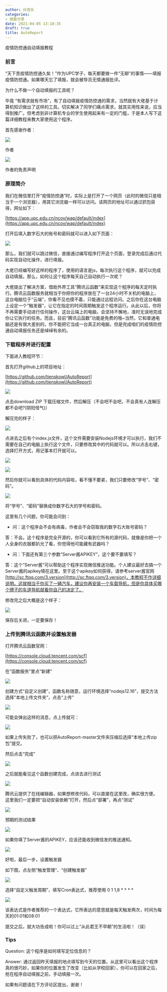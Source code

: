 ```yaml
---
author: 孙百乐
categories:
- 技能分享
date: 2021-04-05 13:18:35
draft: true
title: AutoReport
---
```


疫情防控通自动填报教程

### 前言

“天下苦疫情防控通久矣！”作为UPC学子，每天都要做一件“无聊”的事情——填报疫情防控通。如果哪天忘了填报，就会被导员无情通报批评。  

为什么不做一个自动填报的工具呢？  

毕竟 “有需求就有市场”，有了自动填报疫情防控通的需求，当然就有大佬基于计算机知识做出了这样的工具。切实解决了同学们痛点需求，就其实用性来说，应当得到推广。但考虑到非计算机专业的学生使用起来有一定的门槛，于是本人写下这篇详细教程来教大家使用这个程序。

首先感谢作者：

![](https://cdn.jsdelivr.net/gh/leyouBaloy/mypic/wp-content/uploads//2021/04/image.png)

作者

![](https://cdn.jsdelivr.net/gh/leyouBaloy/mypic/wp-content/uploads//2021/04/image-1.png)

作者的免责声明

### 原理简介

我们在微信里打开“疫情防控通”时，实际上是打开了一个网页（此时的微信只是相当于一个浏览器），用其它浏览器一样可以访问。该网页的地址可以通过抓包获得，网址如下：

[https://app.upc.edu.cn/ncov/wap/default/index](https://app.upc.edu.cn/ncov/wap/default/index)

打开后填入数字石大的账号和密码就可以进入如下页面：

![](https://cdn.jsdelivr.net/gh/leyouBaloy/mypic/wp-content/uploads//2021/04/image-2-1-1024x895.png)

那么，我们就可以跳过微信，直接通过编写程序打开这个页面，登录完成后通过代码实现自动化操作，进行填报。

大佬已经编写好这样的程序了，使用的语言是js，每次执行这个程序，就可以完成自动填报。那么，如何让这个程序每天自己自动执行一次呢？

大佬提出了解决方案，借助外界工具“腾讯云函数”来实现这个程序的每天定时执行。腾讯云函数服务就相当于你把你的程序放在了一台24小时不关机的电脑上，这台电脑位于“云端”，你看不见也摸不着，只能通过远程访问。之后你在这台电脑上设定一个“触发器”，让它在指定的时间周期触发这个程序运行。从此以后，你将不再需要手动进行任何操作，这台云端上的电脑，会坚持不懈地，准时无误地完成你让它执行的任务。而且，目前“腾讯云函数”功能是免费的哦~当然，它和普通电脑还是有很大差别的，你不能把它当成一台真正的电脑，但是完成咱们的疫情防控通自动填报任务还是绰绰有余的。

### 下载程序并进行配置

下面进入教程环节：

首先打开github上的项目地址：

[https://github.com/tienskowl/AutoReport](https://github.com/tienskowl/AutoReport)

![](https://cdn.jsdelivr.net/gh/leyouBaloy/mypic/wp-content/uploads//2021/04/image-3-1024x446.png)

点击download ZIP 下载压缩文件，然后解压（不会吧不会吧，不会真有人连解压都不会吧?(阴阳怪气)）

解压完的样子：

![](https://cdn.jsdelivr.net/gh/leyouBaloy/mypic/wp-content/uploads//2021/04/image-6.png)

点进去之后有个index.js文件，这个文件需要安装Nodejs环境才可以执行，我们不需要在自己的电脑上执行这个文件，只要修改其中的代码就可以。所以点击右键，选择打开方式，用记事本打开就可以。

![](https://cdn.jsdelivr.net/gh/leyouBaloy/mypic/wp-content/uploads//2021/04/image-7.png)

![](https://cdn.jsdelivr.net/gh/leyouBaloy/mypic/wp-content/uploads//2021/04/image-8-1.png)

然后你就可以看到具体的代码内容啦，看不懂不要紧，我们只要修改“学号”、“密码”。

![](https://cdn.jsdelivr.net/gh/leyouBaloy/mypic/wp-content/uploads//2021/04/image-9-944x1024.png)

将“学号”、“密码”替换成你数字石大的学号和密码。

这里有几个问题，你可能会问到：

*   问：这个程序会不会有病毒，作者会不会窃取我的数字石大账号密码？

答：不会。这个程序是完全开源的，你可以看到它所有的源代码，就像是你把一个人全身的衣服都扒光了看，你觉得他可能藏有武器吗？

*   问：下面还有第三个参数“Server酱APIKEY”，这个要不要填写？

答：这个“Server酱”可以帮助这个程序实现微信推送功能。个人建议最好去搞一个Server酱的apikey填在这里。至于这个apikey如何获得，请参考server酱官网 [http://sc.ftqq.com/3.version](http://sc.ftqq.com/3.version)，本教程不作详细说明。这就相当于你买了一辆汽车，建议你再安装一个车载导航，但是你具体买哪个牌子的车道导航就看你自己的决定了。

修改完之后大概是这个样子：

![](https://cdn.jsdelivr.net/gh/leyouBaloy/mypic/wp-content/uploads//2021/04/image-11-1.png)

保存后关闭，一定要保存！

### 上传到腾讯云函数并设置触发器

打开腾讯云函数官网：

[https://console.cloud.tencent.com/scf](https://console.cloud.tencent.com/scf)

在“函数服务”里点“新建”

![](https://cdn.jsdelivr.net/gh/leyouBaloy/mypic/wp-content/uploads//2021/04/image-13-1.png)

创建方式“自定义创建”，函数名称随意，运行环境选择“nodejs12.16”，提交方法选择“本地上传文件夹”，点击“上传”

![](https://cdn.jsdelivr.net/gh/leyouBaloy/mypic/wp-content/uploads//2021/04/image-14-1-914x1024.png)

可能会弹出这样的消息，点上传就可：

![](https://cdn.jsdelivr.net/gh/leyouBaloy/mypic/wp-content/uploads//2021/04/image-15.png)

如果上传失败了，也可以把AutoReport-master文件夹压缩后选择“本地上传zip包”提交。

然后点击“完成”

![](https://cdn.jsdelivr.net/gh/leyouBaloy/mypic/wp-content/uploads//2021/04/image-16.png)

之后就能看见这个函数创建完成，点进去进行测试

![](https://cdn.jsdelivr.net/gh/leyouBaloy/mypic/wp-content/uploads//2021/04/image-17-2-1024x251.png)

腾讯云提供了在线编辑器，如果想修改代码，可以直接在这里改，确实很方便。  
这里我们一定要把“自动安装依赖”打开，然后点“部署”，再点“测试”

![](https://cdn.jsdelivr.net/gh/leyouBaloy/mypic/wp-content/uploads//2021/04/image-18-1-1024x738.png)

预期的测试结果

![](https://cdn.jsdelivr.net/gh/leyouBaloy/mypic/wp-content/uploads//2021/04/image-19.png)

如果你填了Server酱的APIKEY，应该还能收到微信发的推送通知。

![](https://cdn.jsdelivr.net/gh/leyouBaloy/mypic/wp-content/uploads//2021/04/image-20-1-892x1024.png)

好啦，最后一步，设置触发器

如下图，点左侧“触发管理”、“创建触发器”

![](https://cdn.jsdelivr.net/gh/leyouBaloy/mypic/wp-content/uploads//2021/04/image-21.png)

选择“自定义触发周期”，填写Cron表达式，推荐使用 0 1 1,8 \* \* \* \*

![](https://cdn.jsdelivr.net/gh/leyouBaloy/mypic/wp-content/uploads//2021/04/image-22-2-1024x643.png)

该表达式是作者推荐的一个表达式，它所表达的意思就是每天触发两次，时间为每天的01:01和08:01

提交之后，就大功告成啦！你可以过上“从此君王不早朝”的生活啦！（误）

### Tips

Question: 这个程序是如何填写定位信息的？

Answer: 通过返回昨天填报的地点填写到今天的位置。从这里可以看出这个程序真的很巧妙，如果你的位置发生了改变（比如从学校回家），你可以在回家之后，抢在程序自动填报之前，手动填报一次。

如果有问题请在下方评论区提出，谢谢！